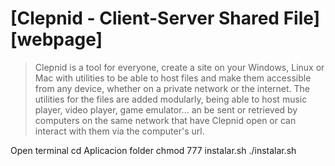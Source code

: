 # [Clepnid - Client-Server Shared File][webpage]

> Clepnid is a tool for everyone, create a site on your Windows, Linux or Mac with utilities to be able to host files and make them accessible from any device, whether on a private network or the internet. The utilities for the files are added modularly, being able to host music player, video player, game emulator...
an be sent or retrieved by computers on the same network that have Clepnid open or can interact with them via the computer's url.

Open terminal
cd Aplicacion folder
chmod 777 instalar.sh
./instalar.sh
